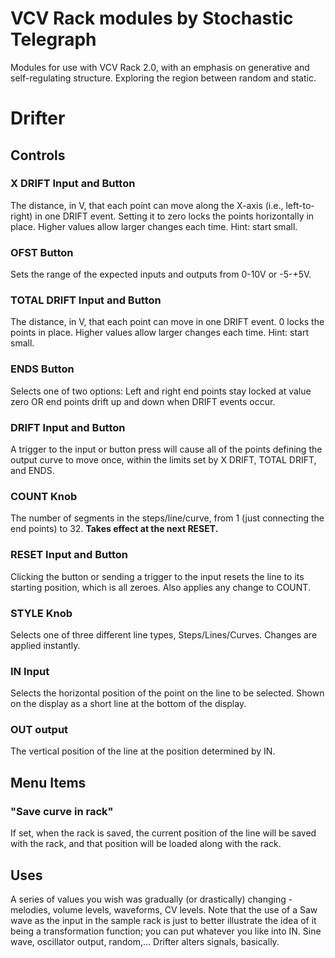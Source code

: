 # VCV Rack modules by Stochastic Telegraph
Modules for use with VCV Rack 2.0, with an emphasis on generative and self-regulating structure. Exploring the region between
random and static.


# Drifter
## Controls
### X DRIFT Input and Button
The distance, in V, that each point can move
along the X-axis (i.e., left-to-right) in one DRIFT event. Setting it to zero locks the points
horizontally in place. Higher values allow larger changes each time.
Hint: start small.
### OFST Button
Sets the range of the expected inputs and outputs from 0-10V or
-5-+5V.
### TOTAL DRIFT Input and Button
The distance, in V, that each point can
move in one DRIFT event. 0 locks the points in place. Higher values allow
larger changes each time. Hint: start small.
### ENDS Button
Selects one of two options: Left and right end points stay locked
at value zero OR end points drift up and down when DRIFT events occur.
### DRIFT Input and Button
A trigger to the input or button press will
cause all of the points defining the output curve to move once, within the
limits set by X DRIFT, TOTAL DRIFT, and ENDS.
### COUNT Knob
The number of segments in the steps/line/curve, from 1 (just
connecting the end points) to 32. **Takes effect at the next RESET.**
### RESET Input and Button
Clicking the button or sending a trigger to
the input resets the line to its starting position, which is all zeroes.
Also applies any change to COUNT.
### STYLE Knob
Selects one of three different line types, Steps/Lines/Curves.
Changes are applied instantly.
### IN Input
Selects the horizontal position of the point on the line to be
selected. Shown on the display as a short line at the bottom of the display.
### OUT output
The vertical position of the line at the position determined by IN.
## Menu Items
### "Save curve in rack"
If set, when the rack is saved, the current position of the line
will be saved with the rack, and that position will be loaded along with the rack.

## Uses
A series of values you wish was gradually (or drastically) changing - melodies, volume levels,
waveforms, CV levels. Note that the use of a Saw wave as the input in the
sample rack is just to better illustrate the idea of it being a
transformation function; you can put whatever you like into IN. Sine wave,
oscillator output, random,... Drifter alters signals, basically.
